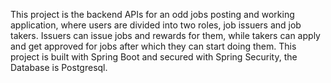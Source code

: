 This project is the backend APIs for an odd jobs posting and 
working application, where users are divided into two roles,
job issuers and job takers. Issuers can issue jobs and rewards
for them, while takers can apply and get approved for jobs after
which they can start doing them. This project is built with Spring
Boot and secured with Spring Security, the Database is Postgresql.
